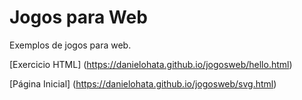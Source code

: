 # Jogos para Web
Exemplos de jogos para web.

[Exercicio HTML] (https://danielohata.github.io/jogosweb/hello.html)

[Página Inicial] (https://danielohata.github.io/jogosweb/svg.html)

